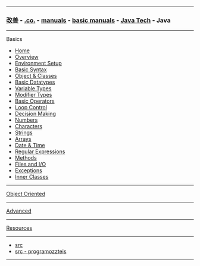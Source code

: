 
---

### [改善](https://github.com/ttltrk/0C/blob/master/README.MD) - [.co.](https://github.com/ttltrk/PRG/blob/master/CODING.MD) - [manuals](https://github.com/ttltrk/PRG/blob/master/MAN.MD) - [basic manuals](https://github.com/ttltrk/PRG/blob/master/MANUALS.MD) - [Java Tech](https://github.com/ttltrk/PRG/blob/master/JAVA/DOC/JT/JT.MD) - Java

---

Basics

* <a href="https://github.com/ttltrk/PRG/blob/master/JAVA/DOC/BJM/01/HOME.MD">Home</a>
* <a href="https://github.com/ttltrk/PRG/blob/master/JAVA/DOC/BJM/02/OVERVIEW.MD">Overview</a>
* <a href="">Environment Setup</a>
* <a href="">Basic Syntax</a>
* <a href="">Object & Classes</a>
* <a href="">Basic Datatypes</a>
* <a href="">Variable Types</a>
* <a href="">Modifier Types</a>
* <a href="">Basic Operators</a>
* <a href="">Loop Control</a>
* <a href="">Decision Making</a>
* <a href="">Numbers</a>
* <a href="">Characters</a>
* <a href="">Strings</a>
* <a href="">Arrays</a>
* <a href="">Date & Time</a>
* <a href="">Regular Expressions</a>
* <a href="">Methods</a>
* <a href="">Files and I/O</a>
* <a href="">Exceptions</a>
* <a href="">Inner Classes

---

Object Oriented

---

Advanced

---

Resources

---

* [src](https://www.tutorialspoint.com/java/index.htm)
* [src - programozzteis](http://programozzteis.hu)

---
